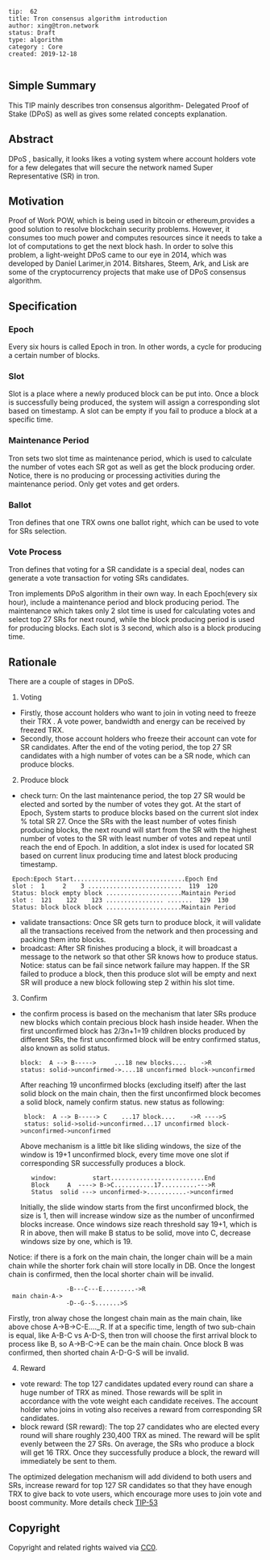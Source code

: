 ```
tip:  62
title: Tron consensus algorithm introduction
author: xing@tron.network
status: Draft
type: algorithm
category : Core
created: 2019-12-18
 
```
 
## Simple Summary 
 
This TIP mainly describes tron consensus algorithm- Delegated Proof of Stake (DPoS) as well as gives some related concepts explanation.
## Abstract
 
DPoS , basically, it looks likes a voting system where account holders vote for a few delegates that will secure the network named Super Representative (SR) in tron.
 
## Motivation
 
Proof of Work POW, which is being used in bitcoin or ethereum,provides a good solution to resolve blockchain security problems. However, it consumes too much power and computes resources since it needs to take a lot of computations to get the next block hash. In order to solve this problem, a light-weight DPoS came to our eye in 2014, which was developed by Daniel Larimer,in 2014. Bitshares, Steem, Ark, and Lisk are some of the cryptocurrency projects that make use of DPoS consensus algorithm.
 
## Specification
 
### Epoch 
   Every six hours is called Epoch in tron. In other words, a cycle for producing a certain number of blocks.
### Slot 
  Slot is a place where a newly produced block can be put into.  Once a block is successfully being produced, the system will assign a corresponding slot based on timestamp. A slot can be empty if you fail to produce a block at a specific time. 
### Maintenance Period  
  Tron sets two slot time as maintenance period, which is used to calculate the number of votes each SR got as well as get the block producing order. Notice, there is no producing or processing activities during the maintenance period. Only get votes and get orders.  
### Ballot 
  Tron defines that one TRX owns one ballot right, which can be used to vote for SRs selection.
### Vote Process
  Tron defines that voting for a SR candidate is a special deal, nodes can generate a vote transaction for voting SRs candidates. 
 
 
Tron implements DPoS algorithm in their own way. In each Epoch(every six hour), include a maintenance period and block producing period. The maintenance which takes only 2 slot time is used for calculating votes and select top 27 SRs for next round, while the block producing period is used for producing blocks. Each slot is 3 second, which also is a block producing time. 
 
## Rationale
There are a couple of stages in DPoS. 
1. Voting 
  - Firstly, those account holders who want to join in voting need to freeze their TRX . A vote power, bandwidth and energy can be received by freezed TRX.
  - Secondly, those account holders who freeze their account can vote for SR candidates. After the end of the voting period, the top 27 SR candidates with a high number of votes can be a SR node, which can produce blocks.
2. Produce block 
  - check turn: On the last maintenance period, the top 27 SR would be elected and sorted by the number of votes they got. At the start of Epoch, System starts to produce blocks based on the current slot index % total SR 27. Once the SRs with the least number of votes finish producing blocks, the next round will start from the SR with the highest number of votes to the SR with least number of votes and repeat until reach the end of Epoch. In addition, a slot index is used for located SR based on current linux producing time and latest block producing timestamp.
   ```
    Epoch:Epoch Start...............................Epoch End
    slot :  1     2    3 ..........................  119  120
    Status: block empty block .....................Maintain Period
    slot :  121    122    123 ................ .......  129  130
    Status: block block block .....................Maintain Period
   ```
 
  - validate transactions: Once SR gets turn to produce block, it will validate all the transactions received from the network and then processing and packing them into blocks.
  - broadcast: After SR finishes producing a block, it will broadcast a message to the network so that other SR knows how to produce status. 
   Notice: status can be fail since network failure may happen. If the SR failed to produce a block, then this produce slot will be empty and next SR will produce a new block following step 2 within his slot time.
3. Confirm 
  - the confirm process is based on the mechanism that later SRs produce new blocks which contain precious block hash inside header. When the first unconfirmed block has 2/3n+1=19 children blocks produced by different SRs, the first unconfirmed block will be entry confirmed status, also known as solid status.   
    ```
    block:  A --> B----->     ...18 new blocks....    ->R     
    status: solid->unconfirmed->....18 unconfirmed block->unconfirmed   
    ```
    After reaching 19 unconfirmed blocks (excluding itself) after the last solid block on the main chain, then the first unconfirmed block becomes a solid block, namely confirm status. new status as following:
    ```
     block:  A --> B-----> C    ...17 block....    ->R ---->S    
     status: solid->solid->unconfirmed...17 unconfirmed block->unconfirmed->unconfirmed 
    ```
    Above mechanism is a little bit like sliding windows, the size of the window is 19+1 unconfirmed block, every time move one slot if corresponding SR successfully produces a block.
    ```
       window:          start..........................End 
       Block     A  ----> B->C...........17..........--->R
       Status  solid ---> unconfirmed->...........->unconfirmed
    ```
    Initially, the slide window starts from the first unconfirmed block, the size is 1, then will increase window size as the number of unconfirmed blocks increase. Once windows size reach threshold say 19+1, which is R in above, then will make B status to be solid, move into C, decrease windows size by one, which is 19.
    
   Notice: if there is a fork on the main chain, the longer chain will be a main chain while the shorter fork chain will store locally in DB. Once the longest chain is confirmed, then the local shorter chain will be invalid.
 
   ```
                   -B---C---E.........->R
    main chain-A->
                   -D--G--S.......>S
   ```
   Firstly, tron alway chose the longest chain main as the main chain, like above chose A->B->C-E...._R.  If at a specific time, length of two sub-chain is equal, like A-B-C vs A-D-S, then tron will choose the first arrival block to process like B, so A->B-C->E can be the main chain. Once block B was confirmed, then shorted chain A-D-G-S will be invalid. 
 
4. Reward 
  - vote reward: The top 127 candidates updated every round can share a huge number of TRX as mined. Those rewards will be split in accordance with the vote weight each candidate receives. The account holder who joins in voting also receives a reward from corresponding SR candidates.
  - block reward (SR reward): The top 27 candidates who are elected every round will share roughly 230,400 TRX as mined. The reward will be split evenly between the 27 SRs. On average, the SRs who produce a block will get 16 TRX. Once they successfully produce a block, the reward will immediately be sent to them.
 
  The optimized delegation mechanism will add dividend to both users and SRs, increase reward for top 127 SR candidates so that they have enough TRX to give back to vote users, which encourage more uses to join vote and boost community.  More details check [TIP-53](https://github.com/tronprotocol/tips/blob/master/tip-53.md)


## Copyright

Copyright and related rights waived via [CC0](LICENSE.md).

 
 
  

